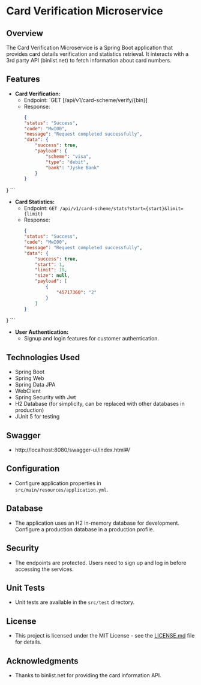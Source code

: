 # Card Verification Microservice

## Overview

The Card Verification Microservice is a Spring Boot application that provides card details verification and statistics retrieval. It interacts with a 3rd party API (binlist.net) to fetch information about card numbers.

## Features

- **Card Verification:**
  - Endpoint: `GET [/api/v1/card-scheme/verify/{bin}]
  - Response:
    ```json
    {
    "status": "Success",
    "code": "MwI00",
    "message": "Request completed successfully",
    "data": {
        "success": true,
        "payload": {
            "scheme": "visa",
            "type": "debit",
            "bank": "Jyske Bank"
        }
    }
}
    ```

- **Card Statistics:**
  - Endpoint: `GET /api/v1/card-scheme/stats?start={start}&limit={limit}`
  - Response:
    ```json
    {
    "status": "Success",
    "code": "MwI00",
    "message": "Request completed successfully",
    "data": {
        "success": true,
        "start": 1,
        "limit": 10,
        "size": null,
        "payload": [
            {
                "45717360": "2"
            }
        ]
    }
}
    ```

- **User Authentication:**
  - Signup and login features for customer authentication.

## Technologies Used

- Spring Boot
- Spring Web
- Spring Data JPA
- WebClient
- Spring Security with Jwt
- H2 Database (for simplicity, can be replaced with other databases in production)
- JUnit 5 for testing

## Swagger

- http://localhost:8080/swagger-ui/index.html#/

## Configuration

- Configure application properties in `src/main/resources/application.yml`.

## Database

- The application uses an H2 in-memory database for development. Configure a production database in a production profile.

## Security

- The endpoints are protected. Users need to sign up and log in before accessing the services.

## Unit Tests

- Unit tests are available in the `src/test` directory.

## License

- This project is licensed under the MIT License - see the [LICENSE.md](LICENSE.md) file for details.

## Acknowledgments

- Thanks to binlist.net for providing the card information API.
